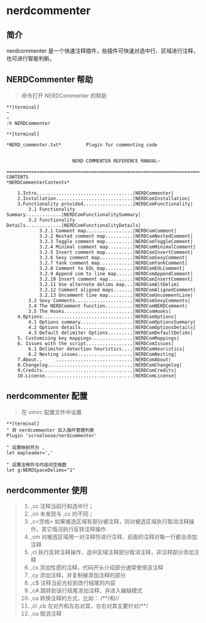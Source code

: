 # nerdcommenter

## 简介
nerdcommenter 是一个快速注释插件，些插件可快速对选中行、区域进行注释，也可进行智能判断。

## NERDCommenter 帮助
> 命令打开 NERDCommenter 的帮助

```
**[terminal]
~
~
:h NERDCommenter
```

```
**[terminal]

*NERD_commenter.txt*         Plugin for commenting code


                        NERD COMMENTER REFERENCE MANUAL~

==============================================================================
CONTENTS                                               *NERDCommenterContents*

    1.Intro...................................|NERDCommenter|
    2.Installation............................|NERDComInstallation|
    3.Functionality provided..................|NERDComFunctionality|
        3.1 Functionality Summary.............|NERDComFunctionalitySummary|
        3.2 Functionality Details.............|NERDComFunctionalityDetails|
            3.2.1 Comment map.................|NERDComComment|
            3.2.2 Nested comment map..........|NERDComNestedComment|
            3.2.3 Toggle comment map..........|NERDComToggleComment|
            3.2.4 Minimal comment map.........|NERDComMinimalComment|
            3.2.5 Invert comment map..........|NERDComInvertComment|
            3.2.6 Sexy comment map............|NERDComSexyComment|
            3.2.7 Yank comment map............|NERDComYankComment|
            3.2.8 Comment to EOL map..........|NERDComEOLComment|
            3.2.9 Append com to line map......|NERDComAppendComment|
            3.2.10 Insert comment map.........|NERDComInsertComment|
            3.2.11 Use alternate delims map...|NERDComAltDelim|
            3.2.12 Comment aligned maps.......|NERDComAlignedComment|
            3.2.13 Uncomment line map.........|NERDComUncommentLine|
        3.3 Sexy Comments.....................|NERDComSexyComments|
        3.4 The NERDComment function..........|NERDComNERDComment|
        3.5 The Hooks.........................|NERDComHooks|
    4.Options.................................|NERDComOptions|
        4.1 Options summary...................|NERDComOptionsSummary|
        4.2 Options details...................|NERDComOptionsDetails|
        4.3 Default delimiter Options.........|NERDComDefaultDelims|
    5. Customising key mappings...............|NERDComMappings|
    6. Issues with the script.................|NERDComIssues|
        6.1 Delimiter detection heuristics....|NERDComHeuristics|
        6.2 Nesting issues....................|NERDComNesting|
    7.About..     ............................|NERDComAbout|
    8.Changelog...............................|NERDComChangelog|
    9.Credits.................................|NERDComCredits|
    10.License................................|NERDComLicense|
```

## nerdcommenter 配置
> 在 vimrc 配置文件中设置

```
**[terminal]
" 将 nerdcommenter 加入插件管理列表
Plugin 'scrooloose/nerdcommenter'

" 设置映射符为 ,
let mapleader=','

" 设置注释符与内容间空格数
let g:NERDSpaceDelims="1"
```

## nerdcommenter 使用

> 1. ,cc 注释当前行和选中行；
> 2. ,cn 未发现与 ,cc 的不同；
> 3. ,c<空格> 如果被选区域有部分被注释，则对被选区域执行取消注释操作，其它情况执行反转注释操作
> 4. ,cm 对被选区域用一对注释符进行注释，前面的注释对每一行都会添加注释
> 5. ,ci 执行反转注释操作，选中区域注释部分取消注释，非注释部分添加注释
> 6. ,cs 添加性感的注释，代码开头介绍部分通常使用该注释
> 7. ,cy 添加注释，并复制被添加注释的部分
> 8. ,c$ 注释当前光标到改行结尾的内容
> 9. ,cA 跳转到该行结尾添加注释，并进入编辑模式
> 10. ,ca 转换注释的方式，比如： /**/和//
> 11. ,cl ,cb 左对齐和左右对其，左右对其主要针对/**/
> 12. ,cu 取消注释
